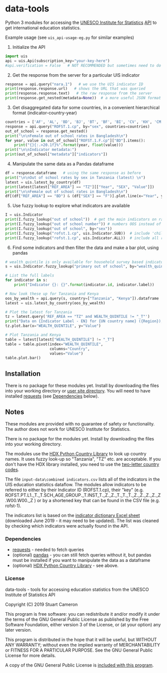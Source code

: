 # data-tools

Python 3 modules for accessing the [UNESCO Institute for Statistics](http://uis.unesco.org/)
 [API](https://apiportal.uis.unesco.org/)
 to get international education statistics.


Example usage (see `uis_api-usage-eg.py` for similar examples)

1. Initialize the API
``` python
import uis
api = uis.Api(subscription_key="your-key-here")
#api.verification = False   # NOT RECOMMENDED but sometimes need to do this to make it work
```

2. Get the response from the server for a particular UIS indicator
``` python
response = api.query("nara.1")   # we use the UIS indicator ID
print(response.response.url)   # shows the URL that was queried
print(response.response.text)   # the raw response from the server 
print(response.get_nested(metadata=None))  # a more useful JSON format
```

3. Get disaggregated data for some countries, in a convenient hierarchical 
format (indicator-country-year)
``` python
countries = ['AF', 'AL', 'BD', 'BJ', 'BT', 'BF', 'BI', 'CV', 'KH', 'CM', 'CF', 'TD', 'KM', 'CD', 'CG', 'CI', 'DJ', 'DM', 'ER', 'ET', 'GM', 'GE', 'GH', 'GD', 'GN', 'GW', 'GY', 'HT', 'HN', 'KE', 'KI', 'KG', 'LA', 'LS', 'LR', 'MG', 'MW', 'ML', 'MH', 'MR', 'FM', 'MD', 'MN', 'MZ', 'MM', 'NP', 'NI', 'NE', 'NG', 'PK', 'PG', 'RW', 'LC', 'VC', 'ST', 'SN', 'SL', 'SO', 'SS', 'SD', 'TJ', 'TZ', 'TL', 'TG', 'UG', 'UZ', 'VU', 'VN', 'YE', 'ZM', 'ZW', 'TO', 'TV', 'WS', 'SB']
response = api.query("ROFST.1.cp", by="sex", countries=countries)
out_of_school = response.get_nested()
print("\n\nFemale out of school rates in Bangladesh\n")
for year, value in out_of_school["ROFST.1.F.cp"]["BD"].items():
    print("{}{:.>20.1f}%".format(year, float(value)))
print("\n\nIndicator metadata:")
print(out_of_school["metadata"]["indicators"])

```

4. Manipulate the same data as a Pandas dataframe
``` python
df = response.dataframe   # using the same response as before
print("\n\nOut of school rates by sex in Tanzania (latest) \n")
latest = uis.latest_by_country(df)
print(latest[latest["REF_AREA"] == "TZ"][["Year", "SEX", "Value"]])
print("\n\nFemale out of school rates in Bangladesh\n")
df[(df["REF_AREA"] == "BD") & (df["SEX"] == "F")].plot.line(x="Year", y="Value")
```

5. Use fuzzy lookup to explore what indicators are available
``` python
I = uis.Indicator
print(I.fuzzy_lookup("out of school"))  # get the main indicators on rate of out of school
print(I.fuzzy_lookup("out of school number")) # numbers OOS instead of rates
print(I.fuzzy_lookup("out of school", by="sex")) 
print(I.fuzzy_lookup("rofst.1.cp", uis.Indicator.SUB))  # include 'child' indicators 
print(I.fuzzy_lookup("rofst.1.cp", uis.Indicator.ALL))  # include all related indicators
```

6. Find some indicators and then filter the data and make a bar plot,
using pandas
``` python
# wealth_quintile is only available for household survey based indicators
s = uis.Indicator.fuzzy_lookup("primary out of school", by="wealth_quintile")

# List the full labels
for indicator in s:
    print("Indicator {}: {}".format(indicator.id, indicator.label))

# Now look these up for Tanzania and Kenya
oos_by_wealth = api.query(s, country=["Tanzania", "Kenya"]).dataframe
latest = uis.latest_by_country(oos_by_wealth)

# Plot the latest for Tanzania
tz = latest.query('REF_AREA == "TZ" and WEALTH_QUINTILE != "_T"')
print("Data on {Indicator Label - EN} for {UN country name} ({Region}), {Year}".format(**tz.iloc[0]))
tz.plot.bar(x="WEALTH_QUINTILE", y="Value")

# Plot Tanzania and Kenya
table = latest[latest["WEALTH_QUINTILE"] != "_T"]
table = table.pivot(index="WEALTH_QUINTILE", 
                    columns="Country", 
                    values="Value")
table.plot.bar()
```

## Installation

There is no package for these modules yet. Install by downloading the files into your working directory or [user site directory](https://stackoverflow.com/a/16196400/567595). You will need to have installed [requests](https://pypi.org/project/requests/) (see [Dependencies](#dependencies) below).

## Notes

These modules are provided with no guarantee of safety or functionality. 
The author does not work for UNESCO Institute for Statistics.

There is no package for the modules yet. Install by downloading the files into your working directory.

The modules use the [HDX Python Country Library](https://pypi.org/project/hdx-python-country/)
to look up country names. It uses fuzzy look-up so "Tanzania", "TZ" etc. are acceptable.
If you don't have the HDX library installed, you need to use the [two-letter country codes](https://en.wikipedia.org/wiki/ISO_3166-1_alpha-2).

The file `input-data\combined indicators.csv` lists all of the indicators 
in the UIS education statistics dataflow. The modules allow indicators to be
referred to either by their Indicator ID (ROFST.1.cp), their "key" (e.g. ROFST.PT.L1._T._T.SCH_AGE_GROUP._T.INST_T._Z._Z._T._T._T._Z._Z._Z._Z._Z.W00.W00._Z
) or by a shortened key that can be found in the CSV file (e.g. rofst-1).

The indicators list is based on the [indicator dictionary Excel sheet](http://uis.unesco.org/sites/default/files/documents/uis-data-dictionary-education-statistics.xlsx) 
(downloaded June 2019 - it may need to be updated). The list was cleaned
by checking which indicators were actually found in the API.

### Dependencies

* [requests](https://pypi.org/project/requests/) - needed to fetch queries
* (optional) [pandas](https://pandas.pydata.org/) - you can still fetch queries without it,
but pandas must be installed if you want to manipulate the data as a dataframe
* (optional) [HDX Python Country Library](https://pypi.org/project/hdx-python-country/) -
see above.

### License

data-tools - tools for accessing education statistics from the UNESCO Institute of Statistics API

Copyright (C) 2019 Stuart Cameron

This program is free software: you can redistribute it and/or modify
it under the terms of the GNU General Public License as published by
the Free Software Foundation, either version 3 of the License, or
(at your option) any later version.

This program is distributed in the hope that it will be useful,
but WITHOUT ANY WARRANTY; without even the implied warranty of
MERCHANTABILITY or FITNESS FOR A PARTICULAR PURPOSE.  See the
GNU General Public License for more details.

A copy of the GNU General Public License is [included with this program](https://github.com/stuartjcameron/data-tools/blob/starting-up/LICENSE.txt).
